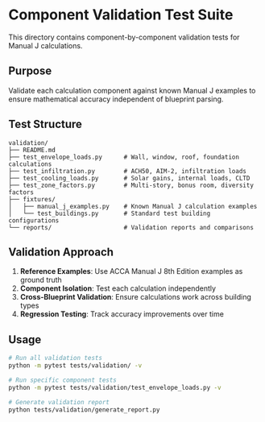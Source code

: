 # Component Validation Test Suite

This directory contains component-by-component validation tests for Manual J calculations.

## Purpose
Validate each calculation component against known Manual J examples to ensure mathematical accuracy independent of blueprint parsing.

## Test Structure
```
validation/
├── README.md
├── test_envelope_loads.py      # Wall, window, roof, foundation calculations
├── test_infiltration.py        # ACH50, AIM-2, infiltration loads
├── test_cooling_loads.py       # Solar gains, internal loads, CLTD
├── test_zone_factors.py        # Multi-story, bonus room, diversity factors
├── fixtures/
│   ├── manual_j_examples.py    # Known Manual J calculation examples
│   └── test_buildings.py       # Standard test building configurations
└── reports/                    # Validation reports and comparisons
```

## Validation Approach
1. **Reference Examples**: Use ACCA Manual J 8th Edition examples as ground truth
2. **Component Isolation**: Test each calculation independently
3. **Cross-Blueprint Validation**: Ensure calculations work across building types
4. **Regression Testing**: Track accuracy improvements over time

## Usage
```bash
# Run all validation tests
python -m pytest tests/validation/ -v

# Run specific component tests
python -m pytest tests/validation/test_envelope_loads.py -v

# Generate validation report
python tests/validation/generate_report.py
```